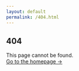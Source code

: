 ```yaml
---
layout: default
permalink: /404.html
---
```

<div class="fourohfour">
  <h2>404</h2>
  <p>This page cannot be found.<br><a href="/">Go to the homepage &rarr;</a></p>
</div>
